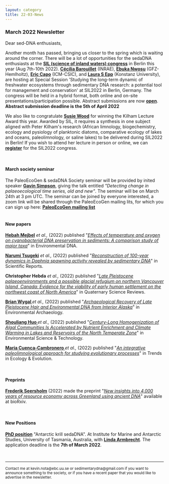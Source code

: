 ```yaml
---
layout: category
title: 22-03-News
---
```


<div class="section">
<h3 class="section-title underline">March 2022 Newsletter</h3>
</div>

<p>Dear sed-DNA enthusiasts,</p>

<div class="intro">
  <p> Another month has passed, bringing us closer to the spring which is waiting around the corner. There will be a lot of opportunities for the sedaDNA enthusiasts at the <a href="https://www.sil2022.org" target="_blank"><b>SIL (science of inland waters) congress</b></a> in Berlin this year (Aug 7th-10th 2022). <a href="https://zofiaecaterinataranu.weebly.com" target="_blank"><b> Cécilia Barouillet</b></a> (INRAE),
  <a href="https://zofiaecaterinataranu.weebly.com" target="_blank"><b> Ebuka Nwosu</b></a> (GFZ-Hemlholtz),
  <a href="https://zofiaecaterinataranu.weebly.com" target="_blank"><b> Eric Capo</b></a> (ICM-CSIC), and
  <a href="https://zofiaecaterinataranu.weebly.com" target="_blank"><b> Laura S Epp</b></a> (Konstanz University), are hosting at Special Session 'Studying the long-term dynamic of freshwater ecosystems through sedimentary DNA research: a potential tool for management and conservation' at SIL2022 in Berlin, Germany. The congress will be held in a hybrid format, both online and on-site presentations/participation possible. Abstract submissions are now  <a href="https://www.sil2022.org/registration/abstract-submission/" target="_blank"><b>open</b></a>.<b> Abstract submission deadline is the 5th of April 2022</b></p>

<p>We also like to congratulate <a href="https://www.cawthron.org.nz/our-people/susie-wood/" target="_blank"><b> Susie Wood</b></a> for winning the Kilham Lecture Award this year. Awarded by SIL, it requires a synthesis in one subject aligned with Peter Kilham's research (African limnology, biogechemistry, ecology and pysiology of planktonic diatoms, comparative ecology of lakes and oceans, paleolimnology, or saline lakes) to be delivered during SIL2022 in Berlin! If you wish to attend her lecture in person or online, we can <a href="https://www.sil2022.org/registration/registration-fees-onsite-and-online/" target="_blank"><b>register</b></a> for the SIL2022 congress.</p>

 <br>
<div class="intro">
<h4 class="section-title underline">March society seminar</h4><p>The PaleoEcoGen & sedaDNA Society seminar will be provided by inited speaker <a href="https://pure.au.dk/portal/en/persons/gavin-simpson(2ce741b1-0f30-4476-b024-aa566e0df996).html" target="_blank"><b>Gavin Simpson</b></a>, giving the talk entitled <i> "Detecting change in palaeoecological time series, old and new"</i>. The seminar will be on March 24th at 3 pm UTC. The seminar can be joined by everyone interested, a zoom link will be shared through the PaleoEcoGen mailing lits, for which you can sign up here:  <a href="https://listserv.unibe.ch/mailman/listinfo/paleoecogen.pages" target="_blank"><b>PaleoEcoGen mailing list</b></a>

<br>
<br>
<div class="intro">
<h4 class="section-title underline">New papers</h4>

<p><a href="https://www.researchgate.net/profile/Hebah-Mejbel" target="_blank"><b>Hebah Mejbel</b></a> <i>et al.,</i> (2022) published "<a href="https://doi.org/10.1002/edn3.289" target="_blank"><u><i>Effects of temperature and oxygen on cyanobacterial DNA preservation in sediments: A comparison study of major taxa</i></u></a>" in Environmental DNA.</p>

<p><a href="https://www.researchgate.net/profile/Narumi-Tsugeki" target="_blank"><b>Narumi Tsugeki</b></a> <i>et al.,</i> (2022) published "<a href="https://doi.org/10.1038/s41598-021-03899-0" target="_blank"><u><i>Reconstruction of 100-year dynamics in Daphnia spawning activity revealed by sedimentary DNA</i></u></a>" in Scientific Reports.</p>

<p><b>Christopher Hebda</b> <i>et al.,</i> (2022) published "<a href="https://doi.org/10.1016/j.quascirev.2022.107388" target="_blank"><u><i>Late Pleistocene palaeoenvironments and a possible glacial refugium on northern Vancouver Island, Canada: Evidence for the viability of early human settlement on the northwest coast of North America</i></u></a>" in Quaternary Science Reviews.</p>

<p><a href="https://www.researchgate.net/profile/Brian-Wygal" target="_blank"><b>Brian Wygal </b></a> <i>et al.,</i> (2022) published "<a href="https://doi.org/10.1080/14614103.2022.2031836" target="_blank"><u><i>Archaeological Recovery of Late Pleistocene Hair and Environmental DNA from Interior Alaska</i></u></a>" in Environmental Archaeology.</p>

<p><a href="https://www.researchgate.net/profile/Shouliang-Huo" target="_blank"><b>Shouliang Huo </b></a> <i>et al.,</i> (2022) published "<a href="https://doi.org/10.1021/acs.est.1c06958" target="_blank"><u><i>Century-Long Homogenization of Algal Communities Is Accelerated by Nutrient Enrichment and Climate Warming in Lakes and Reservoirs of the North Temperate Zone</i></u></a>" in Environmental Science & Technology.</p>

<p><a href="https://scholar.google.nl/citations?hl=en&user=U4BQukEAAAAJ&view_op=list_works&sortby=pubdate" target="_blank"><b>Maria Cuenca-Cambronero </b></a> <i>et al.,</i> (2022) published "<a href="https://doi.org/10.1016/j.tree.2022.01.007" target="_blank"><u><i>An integrative paleolimnological approach for studying evolutionary processes</i></u></a>" in Trends in Ecology & Evolution.</p>
  
<br>
<div class="intro">
<h4 class="section-title underline">Preprints</h4>

<p><a href="https://www.researchgate.net/profile/Frederik-Seersholm" target="_blank"><b>Frederik Seersholm</b></a> (2022) made the preprint "<a href="https://doi.org/10.1101/2022.02.23.480846" target="_blank"><u><i>New insights into 4,000 years of resource economy across Greenland using ancient DNA</i></u></a>" available at bioRxiv.</p>

<br>
<h4 class="section-title underline">New Positions</h4>

<p><a href="https://www.utas.edu.au/research/degrees/available-projects/accordion-projects/science-technology-and-engineering/area/institute-for-marine-and-antarctic-studies/antarctic-krill-sedadna/_nocache" target="_blank"><b>PhD position</b></a> "Antarctic krill sedaDNA". At Institute for Marine and Antarctic Studies, University of Tasmania, Australia, with <a href="https://www.utas.edu.au/profiles/staff/imas/linda-armbrecht" target="_blank"><b>Linda Armbrecht</b></a>. The application deadline is the <b>7th of March 2022</b>.</p>

<br>

<hr />
<p><small>Contact me at kevin.nota@ebc.uu.se or sedimentarydna@gmail.com if you want to announce something to the society, or if you have a recent paper that you would like to advertise in the newsletter.</small></p>
